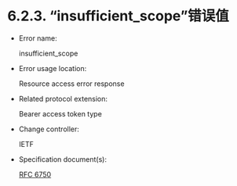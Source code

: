6.2.3. “insufficient_scope”错误值
===================
- Error name:

  insufficient_scope

- Error usage location:

  Resource access error response

- Related protocol extension:

  Bearer access token type

- Change controller:

  IETF

- Specification document(s):

  [RFC 6750][RFC6750]
  
[RFC6750]: http://tools.ietf.org/html/rfc6750 "OAuth 2.0授权框架：不记名令牌用法"